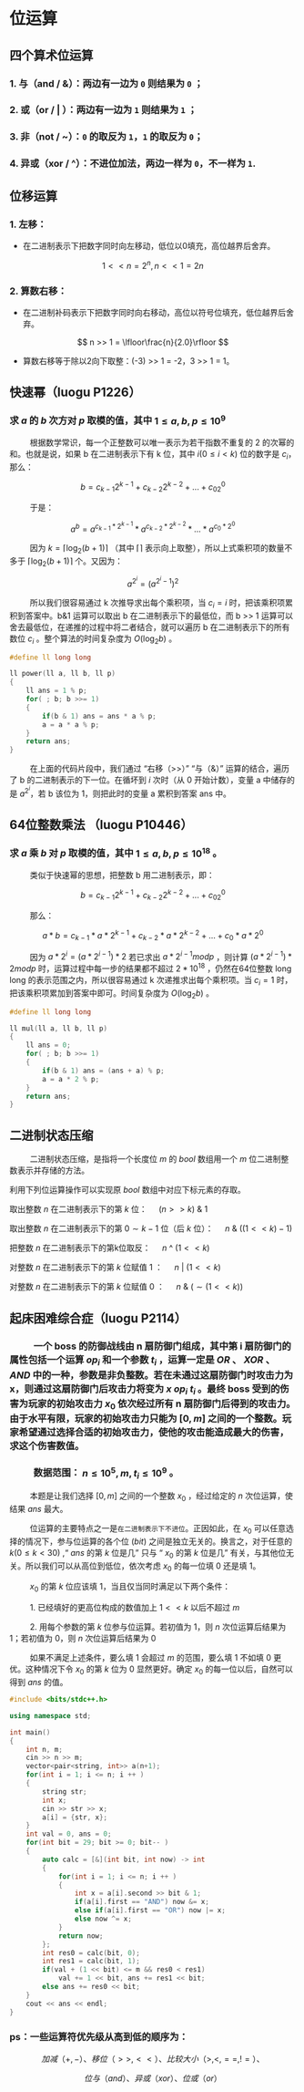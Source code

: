 # 位运算

## 四个算术位运算

### 1. 与（and / &）：两边有一边为 `0` 则结果为 `0` ；
### 2. 或（or / | ）：两边有一边为 `1` 则结果为 `1` ；
### 3. 非（not / ~）：`0` 的取反为 `1`，`1` 的取反为 `0`；
### 4. 异或（xor / ^）：不进位加法，两边一样为 `0`，不一样为 `1`.

##

## 位移运算

### 1. 左移：
- 在二进制表示下把数字同时向左移动，低位以0填充，高位越界后舍弃。

$$ 1 << n = 2^n , n << 1 = 2n $$

### 2. 算数右移：
- 在二进制补码表示下把数字同时向右移动，高位以符号位填充，低位越界后舍弃。
  
$$ n >> 1 = \lfloor\frac{n}{2.0}\rfloor $$

- 算数右移等于除以2向下取整：(-3) >> 1 = -2，3 >> 1 = 1。

##

## 快速幂（luogu P1226）

### 求 $a$ 的 $b$ 次方对 $p$ 取模的值，其中 $1 ≤ a,b,p ≤ 10^9$

$\qquad$ 根据数学常识，每一个正整数可以唯一表示为若干指数不重复的 2 的次幂的和。也就是说，如果 b 在二进制表示下有 k 位，其中 $i(0 \leq i \lt k)$ 位的数字是 $c_i$，那么：

$$b = c_{k-1}2^{k-1}+c_{k-2}2^{k-2}+...+c_02^0$$

$\qquad$ 于是：

$$ a^b=a^{c_{k-1} \ast 2^{k-1}} \ast a^{c_{k-2} \ast 2^{k-2}} \ast ... \ast a^{c_0 \ast 2^0} $$

$\qquad$ 因为 $k=\lceil\log_2{(b+1)}\rceil$ （其中 $\lceil\rceil$ 表示向上取整），所以上式乘积项的数量不多于 $\lceil\log_2{(b+1)}\rceil$ 个。又因为：

$$a^{2^i}={(a^{2^i-1})}^2$$

$\qquad$ 所以我们很容易通过 k 次推导求出每个乘积项，当 $c_i=i$ 时，把该乘积项累积到答案中。b&1 运算可以取出 b 在二进制表示下的最低位，而 b >> 1 运算可以舍去最低位，在递推的过程中将二者结合，就可以遍历 b 在二进制表示下的所有数位 $c_i$ 。整个算法的时间复杂度为 $O(\log_2 b)$ 。

```cpp
#define ll long long

ll power(ll a, ll b, ll p)
{
    ll ans = 1 % p;
    for( ; b; b >>= 1)
    {
        if(b & 1) ans = ans * a % p;
        a = a * a % p;
    }
    return ans;
}
```

$\qquad$ 在上面的代码片段中，我们通过 “右移（>>）” “与（&）” 运算的结合，遍历了 b 的二进制表示的下一位。在循坏到 $i$ 次时（从 0 开始计数），变量 a 中储存的是 $a^{2^i}$，若 b 该位为 1，则把此时的变量 a 累积到答案 ans 中。

##

## 64位整数乘法 （luogu P10446）

### 求 $a$ 乘 $b$ 对 $p$ 取模的值，其中 $1 \leq a,b,p \leq 10^{18}$ 。

$\qquad$ 类似于快速幂的思想，把整数 b 用二进制表示，即：

$$b = c_{k-1}2^{k-1}+c_{k-2}2^{k-2}+...+c_02^0$$

$\qquad$ 那么：

$$ a \ast b = c_{k-1} \ast a \ast 2^{k-1} + c_{k-2} \ast a \ast 2^{k-2} + ...+ c_0 \ast a \ast 2^0 $$

$\qquad$ 因为 $a \ast 2^i = (a \ast 2^{i-1}) \ast 2$ 若已求出 $a \ast 2^{i-1} mod p$ ，则计算 $(a \ast 2^{i-1}) \ast 2 mod p$ 时，运算过程中每一步的结果都不超过 $2 \ast 10^{18}$ ，仍然在64位整数 long long 的表示范围之内，所以很容易通过 k 次递推求出每个乘积项。当 $c_i=1$ 时，把该乘积项累加到答案中即可。时间复杂度为 $O(\log_2b)$ 。

```cpp
#define ll long long

ll mul(ll a, ll b, ll p)
{
    ll ans = 0;
    for( ; b; b >>= 1)
    {
        if(b & 1) ans = (ans + a) % p;
        a = a * 2 % p;
    }
    return ans;
}
```

##

## 二进制状态压缩

$\qquad$ 二进制状态压缩，是指将一个长度位 $m$ 的 $bool$ 数组用一个 $m$ 位二进制整数表示并存储的方法。

利用下列位运算操作可以实现原 $bool$ 数组中对应下标元素的存取。

取出整数 $n$ 在二进制表示下的第 $k$ 位： $\quad (n >> k)$ & $1$

取出整数 $n$ 在二进制表示下的第 $0\sim k-1$ 位（后 $k$ 位）： $\quad n$ & $((1<<k)-1)$

把整数 $n$ 在二进制表示下的第k位取反： $\quad n$ ^ $(1<<k)$ 

对整数 $n$ 在二进制表示下的第 $k$ 位赋值 $1$ ： $\quad n$ | $(1<<k)$ 

对整数 $n$ 在二进制表示下的第 $k$ 位赋值 $0$ ： $\quad n$ & $(\sim (1<<k))$ 

##

## 起床困难综合症（luogu P2114）

### $\qquad$ 一个 boss 的防御战线由 n 扇防御门组成，其中第 i 扇防御门的属性包括一个运算 $op_i$ 和一个参数 $t_i$ ，运算一定是 $OR$ 、 $XOR$ 、 $AND$ 中的一种，参数是非负整数。若在未通过这扇防御门时攻击力为 x，则通过这扇防御门后攻击力将变为 $x\;op_i\;t_i$ 。最终 boss 受到的伤害为玩家的初始攻击力 $x_0$ 依次经过所有 n 扇防御门后得到的攻击力。由于水平有限，玩家的初始攻击力只能为 $[0,m]$ 之间的一个整数。玩家希望通过选择合适的初始攻击力，使他的攻击能造成最大的伤害，求这个伤害数值。
### $\qquad$ 数据范围： $n \leq 10^5, m, t_i \leq 10^9$ 。

$\qquad$ 本题是让我们选择 $[0,m]$ 之间的一个整数 $x_0$ ，经过给定的 $n$ 次位运算，使结果 $ans$ 最大。

$\qquad$ 位运算的主要特点之一是`在二进制表示下不进位`。正因如此，在 $x_0$ 可以任意选择的情况下，参与位运算的各个位 $(bit)$ 之间是独立无关的。换言之，对于任意的 $k(0\leq k\lt30)$ ,“ $ans$ 的第 $k$ 位是几” 只与 “ $x_0$ 的第 $k$ 位是几” 有关，与其他位无关。所以我们可以从高位到低位，依次考虑 $x_0$ 的每一位填 0 还是填 1。

$\qquad$ $x_0$ 的第 $k$ 位应该填 1，当且仅当同时满足以下两个条件：

$\qquad$ 1. 已经填好的更高位构成的数值加上 $1<<k$ 以后不超过 $m$

$\qquad$ 2. 用每个参数的第 $k$ 位参与位运算。若初值为 1，则 $n$ 次位运算后结果为 1；若初值为 0，则 $n$ 次位运算后结果为 0

$\qquad$ 如果不满足上述条件，要么填 1 会超过 $m$ 的范围，要么填 1 不如填 0 更优。这种情况下令 $x_0$ 的第 $k$ 位为 0 显然更好。确定 $x_0$ 的每一位以后，自然可以得到 $ans$ 的值。

```cpp
#include <bits/stdc++.h>

using namespace std;

int main()
{
    int n, m;
    cin >> n >> m;
    vector<pair<string, int>> a(n+1);
    for(int i = 1; i <= n; i ++ )
    {
        string str;
        int x;
        cin >> str >> x;
        a[i] = {str, x};
    }
    int val = 0, ans = 0;
    for(int bit = 29; bit >= 0; bit-- )
    {
        auto calc = [&](int bit, int now) -> int
        {
            for(int i = 1; i <= n; i ++ )
            {
                int x = a[i].second >> bit & 1;
                if(a[i].first == "AND") now &= x;
                else if(a[i].first == "OR") now |= x;
                else now ^= x;
            }
            return now;
        };
        int res0 = calc(bit, 0);
        int res1 = calc(bit, 1);
        if(val + (1 << bit) <= m && res0 < res1)
            val += 1 << bit, ans += res1 << bit;
        else ans += res0 << bit;
    }
    cout << ans << endl;
}
```
### ps：一些运算符优先级从高到低的顺序为：

$$ 加减（+,-）、移位（>>,<<）、比较大小（>,<,==,!=）、 $$

$$ 位与（and）、异或（xor）、位或（or） $$

##